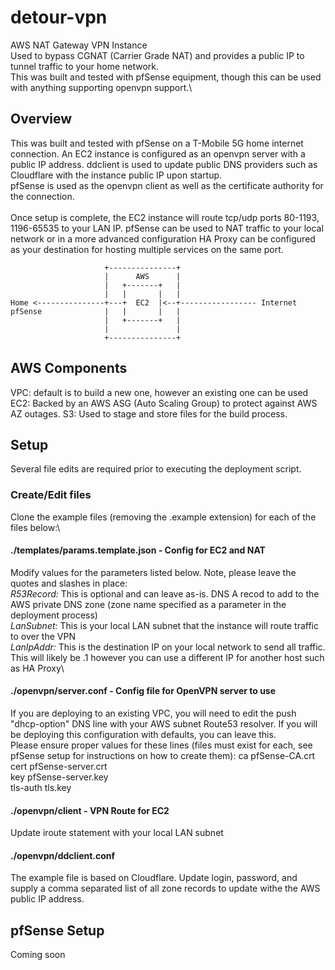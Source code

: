 # detour-vpn
AWS NAT Gateway VPN Instance\
Used to bypass CGNAT (Carrier Grade NAT) and provides a public IP to tunnel traffic to your home network.\
This was built and tested with pfSense equipment, though this can be used with anything supporting openvpn support.\




## Overview
This was built and tested with pfSense on a T-Mobile 5G home internet connection. An EC2 instance is configured as an openvpn server with a public IP address. ddclient is used to update public DNS providers such as Cloudflare with the instance public IP upon startup.\
pfSense is used as the openvpn client as well as the certificate authority for the connection.\
\
Once setup is complete, the EC2 instance will route tcp/udp ports 80-1193, 1196-65535 to your LAN IP. pfSense can be used to NAT traffic to your local network or in a more advanced configuration HA Proxy can be configured as your destination for hosting multiple services on the same port.
```
                     +---------------+
                     |      AWS      |
                     |   +-------+   |
                     |   |       |   |
Home <---------------+---+  EC2  |<--+----------------- Internet
pfSense              |   |       |   |
                     |   +-------+   |
                     |               |
                     +---------------+
```

## AWS Components
VPC: default is to build a new one, however an existing one can be used\
EC2: Backed by an AWS ASG (Auto Scaling Group) to protect against AWS AZ outages.
S3: Used to stage and store files for the build process.
## Setup
Several file edits are required prior to executing the deployment script.
### Create/Edit files
Clone the example files (removing the .example extension) for each of the files below:\
#### ./templates/params.template.json - Config for EC2 and NAT
Modify values for the parameters listed below. Note, please leave the quotes and slashes in place:\
*R53Record:* This is optional and can leave as-is. DNS A recod to add to the AWS private DNS zone (zone name specified as a parameter in the deployment process)\
*LanSubnet:* This is your local LAN subnet that the instance will route traffic to over the VPN\
*LanIpAddr:* This is the destination IP on your local network to send all traffic. This will likely be .1 however you can use a different IP for another host such as HA Proxy\
#### ./openvpn/server.conf - Config file for OpenVPN server to use
If you are deploying to an existing VPC, you will need to edit the push "dhcp-option" DNS line with your AWS subnet Route53 resolver. If you will be deploying this configuration with defaults, you can leave this.\
Please ensure proper values for these lines (files must exist for each, see pfSense setup for instructions on how to create them):
ca pfSense-CA.crt\
cert pfSense-server.crt\
key pfSense-server.key\
tls-auth tls.key
#### ./openvpn/client - VPN Route for EC2
Update iroute statement with your local LAN subnet
#### ./openvpn/ddclient.conf
The example file is based on Cloudflare. Update login, password, and supply a comma separated list of all zone records to update withe the AWS public IP address.
## pfSense Setup
Coming soon







